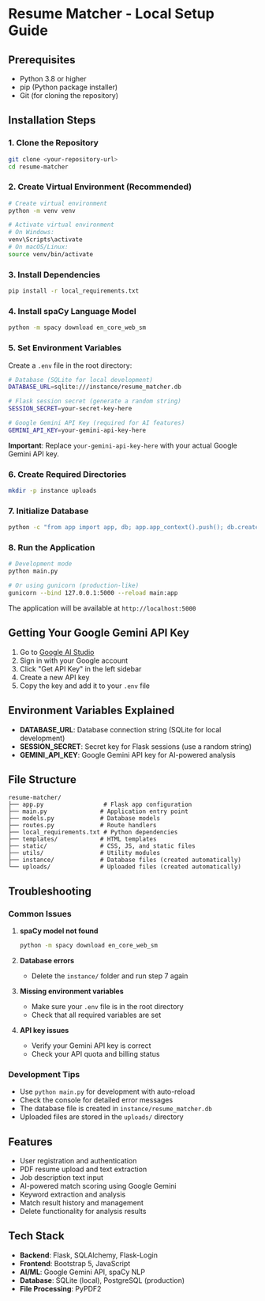 # Resume Matcher - Local Setup Guide

## Prerequisites

- Python 3.8 or higher
- pip (Python package installer)
- Git (for cloning the repository)

## Installation Steps

### 1. Clone the Repository
```bash
git clone <your-repository-url>
cd resume-matcher
```

### 2. Create Virtual Environment (Recommended)
```bash
# Create virtual environment
python -m venv venv

# Activate virtual environment
# On Windows:
venv\Scripts\activate
# On macOS/Linux:
source venv/bin/activate
```

### 3. Install Dependencies
```bash
pip install -r local_requirements.txt
```

### 4. Install spaCy Language Model
```bash
python -m spacy download en_core_web_sm
```

### 5. Set Environment Variables

Create a `.env` file in the root directory:
```bash
# Database (SQLite for local development)
DATABASE_URL=sqlite:///instance/resume_matcher.db

# Flask session secret (generate a random string)
SESSION_SECRET=your-secret-key-here

# Google Gemini API Key (required for AI features)
GEMINI_API_KEY=your-gemini-api-key-here
```

**Important**: Replace `your-gemini-api-key-here` with your actual Google Gemini API key.

### 6. Create Required Directories
```bash
mkdir -p instance uploads
```

### 7. Initialize Database
```bash
python -c "from app import app, db; app.app_context().push(); db.create_all()"
```

### 8. Run the Application
```bash
# Development mode
python main.py

# Or using gunicorn (production-like)
gunicorn --bind 127.0.0.1:5000 --reload main:app
```

The application will be available at `http://localhost:5000`

## Getting Your Google Gemini API Key

1. Go to [Google AI Studio](https://aistudio.google.com/)
2. Sign in with your Google account
3. Click "Get API Key" in the left sidebar
4. Create a new API key
5. Copy the key and add it to your `.env` file

## Environment Variables Explained

- **DATABASE_URL**: Database connection string (SQLite for local development)
- **SESSION_SECRET**: Secret key for Flask sessions (use a random string)
- **GEMINI_API_KEY**: Google Gemini API key for AI-powered analysis

## File Structure
```
resume-matcher/
├── app.py                 # Flask app configuration
├── main.py               # Application entry point
├── models.py             # Database models
├── routes.py             # Route handlers
├── local_requirements.txt # Python dependencies
├── templates/            # HTML templates
├── static/               # CSS, JS, and static files
├── utils/                # Utility modules
├── instance/             # Database files (created automatically)
└── uploads/              # Uploaded files (created automatically)
```

## Troubleshooting

### Common Issues

1. **spaCy model not found**
   ```bash
   python -m spacy download en_core_web_sm
   ```

2. **Database errors**
   - Delete the `instance/` folder and run step 7 again

3. **Missing environment variables**
   - Make sure your `.env` file is in the root directory
   - Check that all required variables are set

4. **API key issues**
   - Verify your Gemini API key is correct
   - Check your API quota and billing status

### Development Tips

- Use `python main.py` for development with auto-reload
- Check the console for detailed error messages
- The database file is created in `instance/resume_matcher.db`
- Uploaded files are stored in the `uploads/` directory

## Features

- User registration and authentication
- PDF resume upload and text extraction
- Job description text input
- AI-powered match scoring using Google Gemini
- Keyword extraction and analysis
- Match result history and management
- Delete functionality for analysis results

## Tech Stack

- **Backend**: Flask, SQLAlchemy, Flask-Login
- **Frontend**: Bootstrap 5, JavaScript
- **AI/ML**: Google Gemini API, spaCy NLP
- **Database**: SQLite (local), PostgreSQL (production)
- **File Processing**: PyPDF2